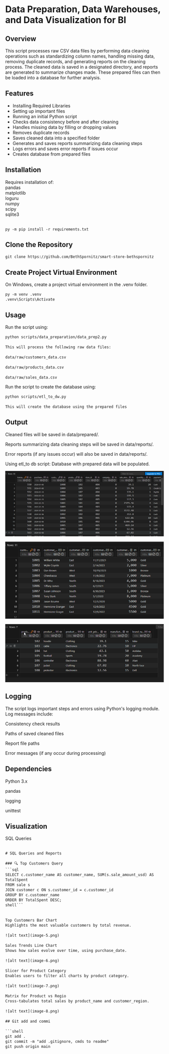 # Data Preparation, Data Warehouses, and Data Visualization for BI

## Overview

This script processes raw CSV data files by performing data cleaning operations such as standardizing column names, handling missing data, removing duplicate records, and generating reports on the cleaning process. The cleaned data is saved in a designated directory, and reports are generated to summarize changes made. These prepared files can then be loaded into a database for further analysis.

## Features

- Installing Required Libraries
- Setting up important files
- Running an initial Python script
- Checks data consistency before and after cleaning
- Handles missing data by filling or dropping values
- Removes duplicate records
- Saves cleaned data into a specified folder
- Generates and saves reports summarizing data cleaning steps
- Logs errors and saves error reports if issues occur
- Creates database from prepared files

## Installation

Requires installation of:  
pandas  
matplotlib  
loguru  
numpy  
scipy  
sqlite3

```shell

py -m pip install -r requirements.txt

```

## Clone the Repository

```shell
git clone https://github.com/BethSpornitz/smart-store-bethspornitz
```

## Create Project Virtual Environment

On Windows, create a project virtual environment in the .venv folder.

```shell
py -m venv .venv
.venv\Scripts\Activate

```

## Usage

Run the script using:

```shell
python scripts/data_preparation/data_prep2.py

This will process the following raw data files:

data/raw/customers_data.csv

data/raw/products_data.csv

data/raw/sales_data.csv
```

Run the script to create the database using:

```shell
python scripts/etl_to_dw.py

This will create the database using the prepared files
```

## Output

Cleaned files will be saved in data/prepared/.

Reports summarizing data cleaning steps will be saved in data/reports/.

Error reports (if any issues occur) will also be saved in data/reports/.

Using etl_to db script: Database with prepared data will be populated.

![alt text](image-2.png)

![alt text](image-3.png)

![alt text](image-4.png)

## Logging

The script logs important steps and errors using Python's logging module. Log messages include:

Consistency check results

Paths of saved cleaned files

Report file paths

Error messages (if any occur during processing)

## Dependencies

Python 3.x

pandas

logging

unittest

##  Visualization

SQL Queries
```shell

# SQL Queries and Reports

### 🔍 Top Customers Query
```sql
SELECT c.customer_name AS customer_name, SUM(s.sale_amount_usd) AS TotalSpent
FROM sale s
JOIN customer c ON s.customer_id = c.customer_id
GROUP BY c.customer_name
ORDER BY TotalSpent DESC;
shell```


Top Customers Bar Chart
Highlights the most valuable customers by total revenue.

![alt text](image-5.png)

Sales Trends Line Chart
Shows how sales evolve over time, using purchase_date.

![alt text](image-6.png)

Slicer for Product Category
Enables users to filter all charts by product category.

![alt text](image-7.png)

Matrix for Product vs Regio
Cross-tabulates total sales by product_name and customer_region.

![alt text](image-8.png)

## Git add and commi

```shell
git add .
git commit -m "add .gitignore, cmds to readme"
git push origin main
```
